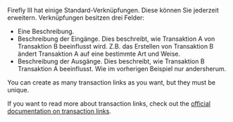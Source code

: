 Firefly III hat einige Standard-Verknüpfungen. Diese können Sie jederzeit erweitern. Verknüpfungen besitzen drei Felder:

* Eine Beschreibung.
* Beschreibung der Eingänge. Dies beschreibt, wie Transaktion A von Transaktion B beeinflusst wird. Z.B. das Erstellen von Transaktion B ändert Transaktion A auf eine bestimmte Art und Weise.
* Beschreibung der Ausgänge. Dies beschreibt, wie Transaktion B Transaktion A beeinflusst. Wie im vorherigen Beispiel nur andersherum.

You can create as many transaction links as you want, but they must be unique.

If you want to read more about transaction links, check out the [official documentation on transaction links](https://docs.firefly-iii.org/advanced-concepts/links).